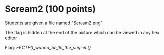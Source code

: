 # Scream2 (100 points)

Students are given a file named "Scream2.png"

The flag is hidden at the end of the picture which can be viewed in any hex editor

Flag: *EECTF{I_wanna_be_1n_the_sequel:(}*


